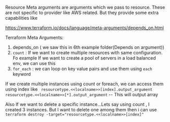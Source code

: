 Resource Meta arguments are arguments which we pass to resource. These are not specific to provider like AWS related. But they provide some extra capabilities like 

https://www.terraform.io/docs/language/meta-arguments/depends_on.html

Terraform Meta Arguments:

1. depends_on ( we saw this in 6th example folder(Depends on argument))
2. `count` : If we want to create multiple resources with same configuration. Fo example If we want to create a pool of servers in a load balanced env, we can use this
3. `for_each` : we can loop on key value pairs and use them using `each` keyword


If we create multiple instances using count or foreach, we can access them using index like
 ` resourcetype.<<localname>>[index].output_argument`
  ` resourcetype.<<localname>>[*].output_argument` --  This will output array
  
  
  Also If we want to delete a specific instance...Lets say using count , I created 3 instances. But I want to delete one among them then i can use
`terraform destroy -target="resourcetype.<<localname>>[index]"`
